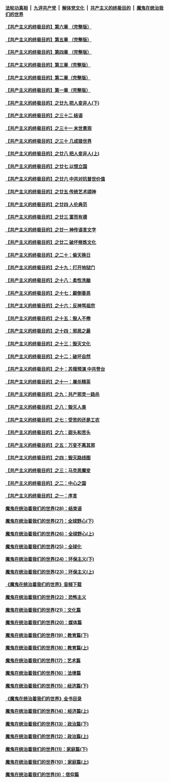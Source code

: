 ####  [法轮功真相](../../../../basic/blob/master/README.md?t=02280214) &nbsp;|&nbsp; [九评共产党](../../../../9ping.md/blob/master/README.md?t=02280214) &nbsp;|&nbsp; [解体党文化](../../../../jtdwh.md/blob/master/README.md?t=02280214)  &nbsp;|&nbsp; [共产主义的终极目的](../../../../gczydzjmd.md/blob/master/README.md?t=02280214) &nbsp;|&nbsp; [魔鬼在统治我们的世界](../../../../mgztzwmdsj.md/blob/master/README.md?t=02280214) 

#### [【共产主义的终极目的】第六章 （完整版）](../pages/nsc422/n11428913.md?t=02280214) 

#### [【共产主义的终极目的】第五章 （完整版）](../pages/nsc422/n11428912.md?t=02280214) 

#### [【共产主义的终极目的】第四章 （完整版）](../pages/nsc422/n11428907.md?t=02280214) 

#### [【共产主义的终极目的】第三章（完整版）](../pages/nsc422/n11428848.md?t=02280214) 

#### [【共产主义的终极目的】第二章（完整版）](../pages/nsc422/n11428831.md?t=02280214) 

#### [【共产主义的终极目的】第一章（完整版）](../pages/nsc422/n11417651.md?t=02280214) 

#### [【共产主义的终极目的】之廿九 把人变非人(下)](../pages/nsc422/n11344140.md?t=02280214) 

#### [【共产主义的终极目的】之三十二 结语](../pages/nsc422/n11360535.md?t=02280214) 

#### [【共产主义的终极目的】之三十一 末世景观](../pages/nsc422/n11351129.md?t=02280214) 

#### [【共产主义的终极目的】之三十 几成狼世界](../pages/nsc422/n11348280.md?t=02280214) 

#### [【共产主义的终极目的】之廿八 把人变非人(上)](../pages/nsc422/n11340492.md?t=02280214) 

#### [【共产主义的终极目的】之廿七 以恨立国](../pages/nsc422/n11336944.md?t=02280214) 

#### [【共产主义的终极目的】之廿六 中共对抗普世价值](../pages/nsc422/n11324785.md?t=02280214) 

#### [【共产主义的终极目的】之廿五 传统艺术颂神](../pages/nsc422/n11296396.md?t=02280214) 

#### [【共产主义的终极目的】之廿四 人伦典范](../pages/nsc422/n11296397.md?t=02280214) 

#### [【共产主义的终极目的】之廿三 富而有德](../pages/nsc422/n11283598.md?t=02280214) 

#### [【共产主义的终极目的】之廿一 神传语言文字](../pages/nsc422/n11263265.md?t=02280214) 

#### [【共产主义的终极目的】之廿二 破坏修炼文化](../pages/nsc422/n11245728.md?t=02280214) 

#### [【共产主义的终极目的】之二十：偷天换日](../pages/nsc422/n11238846.md?t=02280214) 

#### [【共产主义的终极目的】之十九：打开地狱门](../pages/nsc422/n11206376.md?t=02280214) 

#### [【共产主义的终极目的】之十八：柔性洗脑](../pages/nsc422/n11199994.md?t=02280214) 

#### [【共产主义的终极目的】之十七：颠倒善恶](../pages/nsc422/n11179782.md?t=02280214) 

#### [【共产主义的终极目的】之十六：反神骂祖宗](../pages/nsc422/n11166798.md?t=02280214) 

#### [【共产主义的终极目的】之十五：毁人不倦](../pages/nsc422/n11166792.md?t=02280214) 

#### [【共产主义的终极目的】之十四：邪恶之最](../pages/nsc422/n11150249.md?t=02280214) 

#### [【共产主义的终极目的】之十三：毁灭文化](../pages/nsc422/n11135227.md?t=02280214) 

#### [【共产主义的终极目的】之十二：破坏自然](../pages/nsc422/n11135214.md?t=02280214) 

#### [【共产主义的终极目的】之十：苏俄预演 中共登台](../pages/nsc422/n11118424.md?t=02280214) 

#### [【共产主义的终极目的】之十一：屠杀精英](../pages/nsc422/n11118442.md?t=02280214) 

#### [【共产主义的终极目的】之九：共产邪灵一路杀](../pages/nsc422/n11114139.md?t=02280214) 

#### [【共产主义的终极目的】之八：毁灭人类](../pages/nsc422/n11108503.md?t=02280214) 

#### [【共产主义的终极目的】之七：受苦的还是工农](../pages/nsc422/n11101809.md?t=02280214) 

#### [【共产主义的终极目的】之六：甜头和苦头](../pages/nsc422/n11096971.md?t=02280214) 

#### [【共产主义的终极目的】之五：万变不离其邪](../pages/nsc422/n11091285.md?t=02280214) 

#### [【共产主义的终极目的】之四：毁灭路线图](../pages/nsc422/n11086284.md?t=02280214) 

#### [【共产主义的终极目的】之三：马克思魔变](../pages/nsc422/n11061941.md?t=02280214) 

#### [【共产主义的终极目的】之二：中心之国](../pages/nsc422/n11047728.md?t=02280214) 

#### [【共产主义的终极目的】之一：序言](../pages/nsc422/n11086077.md?t=02280214) 

#### [魔鬼在统治着我们的世界(28)：结束语](../pages/nsc422/n10936246.md?t=02280214) 

#### [魔鬼在统治着我们的世界(27)：全球野心(下)](../pages/nsc422/n10928319.md?t=02280214) 

#### [魔鬼在统治着我们的世界(26)：全球野心(上)](../pages/nsc422/n10900318.md?t=02280214) 

#### [魔鬼在统治着我们的世界(25)：全球化](../pages/nsc422/n10788205.md?t=02280214) 

#### [魔鬼在统治着我们的世界(24)：环保主义(下)](../pages/nsc422/n10695307.md?t=02280214) 

#### [魔鬼在统治着我们的世界(23)：环保主义(上)](../pages/nsc422/n10688613.md?t=02280214) 

#### [《魔鬼在统治着我们的世界》音频下载](../pages/nsc422/n10635553.md?t=02280214) 

#### [魔鬼在统治着我们的世界(22)：恐怖主义](../pages/nsc422/n10614727.md?t=02280214) 

#### [魔鬼在统治着我们的世界(21)：文化篇](../pages/nsc422/n10597706.md?t=02280214) 

#### [魔鬼在统治着我们的世界(20)：媒体篇](../pages/nsc422/n10586579.md?t=02280214) 

#### [魔鬼在统治着我们的世界(19)：教育篇(下)](../pages/nsc422/n10564808.md?t=02280214) 

#### [魔鬼在统治着我们的世界(18)：教育篇(上)](../pages/nsc422/n10526970.md?t=02280214) 

#### [魔鬼在统治着我们的世界(17)：艺术篇](../pages/nsc422/n10499093.md?t=02280214) 

#### [魔鬼在统治着我们的世界(16)：法律篇](../pages/nsc422/n10485969.md?t=02280214) 

#### [魔鬼在统治着我们的世界(15)：经济篇(下)](../pages/nsc422/n10469975.md?t=02280214) 

#### [《魔鬼在统治着我们的世界》全书目录](../pages/nsc422/n10464261.md?t=02280214) 

#### [魔鬼在统治着我们的世界(14)：经济篇(上)](../pages/nsc422/n10457370.md?t=02280214) 

#### [魔鬼在统治着我们的世界(13)：政治篇(下)](../pages/nsc422/n10448270.md?t=02280214) 

#### [魔鬼在统治着我们的世界(12)：政治篇(上)](../pages/nsc422/n10444576.md?t=02280214) 

#### [魔鬼在统治着我们的世界(11)：家庭篇(下)](../pages/nsc422/n10440961.md?t=02280214) 

#### [魔鬼在统治着我们的世界(10)：家庭篇(上)](../pages/nsc422/n10435448.md?t=02280214) 

#### [魔鬼在统治着我们的世界(9)：信仰篇](../pages/nsc422/n10432159.md?t=02280214) 

